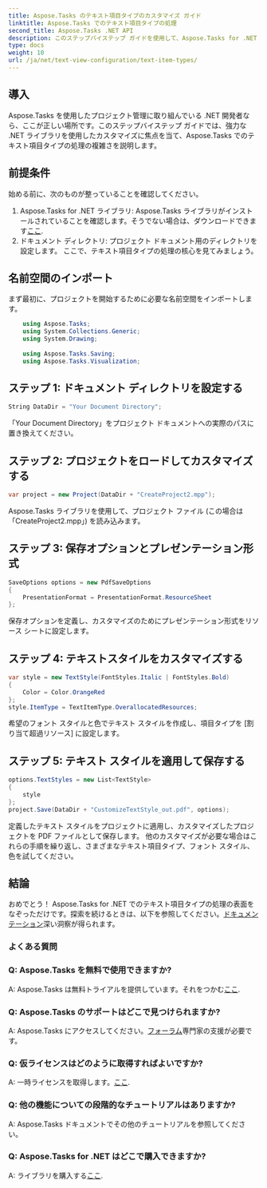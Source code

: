 ```yaml
---
title: Aspose.Tasks のテキスト項目タイプのカスタマイズ ガイド
linktitle: Aspose.Tasks でのテキスト項目タイプの処理
second_title: Aspose.Tasks .NET API
description: このステップバイステップ ガイドを使用して、Aspose.Tasks for .NET でのテキスト項目タイプのカスタマイズをマスターしてください。プロジェクト管理ゲームを簡単に向上させます。
type: docs
weight: 10
url: /ja/net/text-view-configuration/text-item-types/
---
```

## 導入
Aspose.Tasks を使用したプロジェクト管理に取り組んでいる .NET 開発者なら、ここが正しい場所です。このステップバイステップ ガイドでは、強力な .NET ライブラリを使用したカスタマイズに焦点を当て、Aspose.Tasks でのテキスト項目タイプの処理の複雑さを説明します。
## 前提条件
始める前に、次のものが整っていることを確認してください。
1. Aspose.Tasks for .NET ライブラリ: Aspose.Tasks ライブラリがインストールされていることを確認します。そうでない場合は、ダウンロードできます[ここ](https://releases.aspose.com/tasks/net/).
2. ドキュメント ディレクトリ: プロジェクト ドキュメント用のディレクトリを設定します。
ここで、テキスト項目タイプの処理の核心を見てみましょう。
## 名前空間のインポート
まず最初に、プロジェクトを開始するために必要な名前空間をインポートします。
```csharp
    using Aspose.Tasks;
    using System.Collections.Generic;
    using System.Drawing;
    
    using Aspose.Tasks.Saving;
    using Aspose.Tasks.Visualization;
```
## ステップ 1: ドキュメント ディレクトリを設定する
```csharp
String DataDir = "Your Document Directory";
```
「Your Document Directory」をプロジェクト ドキュメントへの実際のパスに置き換えてください。
## ステップ 2: プロジェクトをロードしてカスタマイズする
```csharp
var project = new Project(DataDir + "CreateProject2.mpp");
```
Aspose.Tasks ライブラリを使用して、プロジェクト ファイル (この場合は「CreateProject2.mpp」) を読み込みます。
## ステップ 3: 保存オプションとプレゼンテーション形式
```csharp
SaveOptions options = new PdfSaveOptions
{
    PresentationFormat = PresentationFormat.ResourceSheet
};
```
保存オプションを定義し、カスタマイズのためにプレゼンテーション形式をリソース シートに設定します。
## ステップ 4: テキストスタイルをカスタマイズする
```csharp
var style = new TextStyle(FontStyles.Italic | FontStyles.Bold)
{
    Color = Color.OrangeRed
};
style.ItemType = TextItemType.OverallocatedResources;
```
希望のフォント スタイルと色でテキスト スタイルを作成し、項目タイプを [割り当て超過リソース] に設定します。
## ステップ 5: テキスト スタイルを適用して保存する
```csharp
options.TextStyles = new List<TextStyle>
{
    style
};
project.Save(DataDir + "CustomizeTextStyle_out.pdf", options);
```
定義したテキスト スタイルをプロジェクトに適用し、カスタマイズしたプロジェクトを PDF ファイルとして保存します。
他のカスタマイズが必要な場合はこれらの手順を繰り返し、さまざまなテキスト項目タイプ、フォント スタイル、色を試してください。
## 結論
おめでとう！ Aspose.Tasks for .NET でのテキスト項目タイプの処理の表面をなぞっただけです。探索を続けるときは、以下を参照してください。[ドキュメンテーション](https://reference.aspose.com/tasks/net/)深い洞察が得られます。
### よくある質問
### Q: Aspose.Tasks を無料で使用できますか?
 A: Aspose.Tasks は無料トライアルを提供しています。それをつかむ[ここ](https://releases.aspose.com/).
### Q: Aspose.Tasks のサポートはどこで見つけられますか?
A: Aspose.Tasks にアクセスしてください。[フォーラム](https://forum.aspose.com/c/tasks/15)専門家の支援が必要です。
### Q: 仮ライセンスはどのように取得すればよいですか?
 A: 一時ライセンスを取得します。[ここ](https://purchase.aspose.com/temporary-license/).
### Q: 他の機能についての段階的なチュートリアルはありますか?
A: Aspose.Tasks ドキュメントでその他のチュートリアルを参照してください。
### Q: Aspose.Tasks for .NET はどこで購入できますか?
 A: ライブラリを購入する[ここ](https://purchase.aspose.com/buy).